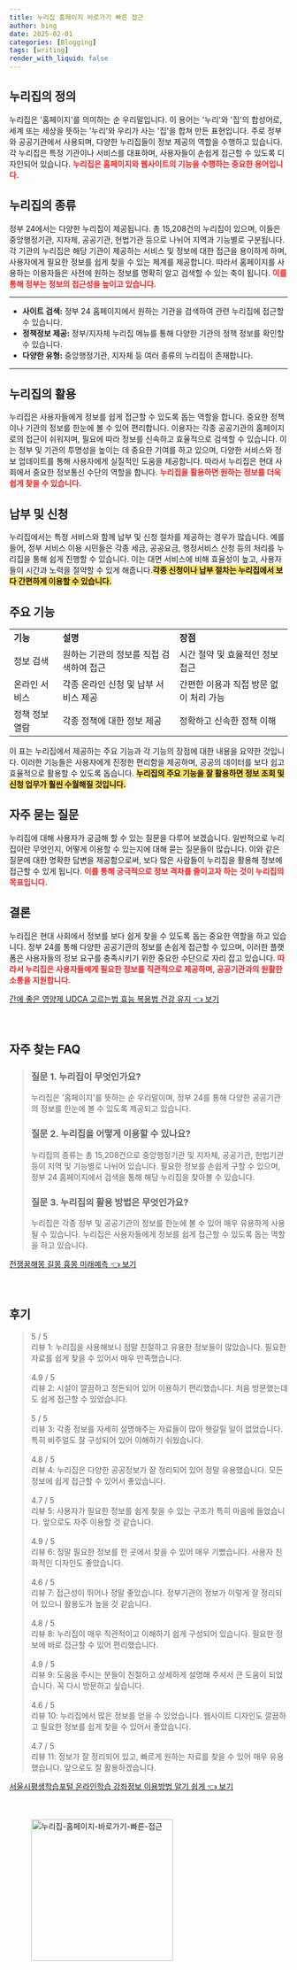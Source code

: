 ```yaml
---
title: 누리집 홈페이지 바로가기 빠른 접근
author: bing
date: 2025-02-01
categories: [Blogging]
tags: [writing]
render_with_liquid: false
---
```



<h2 id='누리집의 정의'>누리집의 정의</h2>

<p>누리집은 '홈페이지'를 의미하는 순 우리말입니다. 이 용어는 '누리'와 '집'의 합성어로, 세계 또는 세상을 뜻하는 '누리'와 우리가 사는 '집'을 합쳐 만든 표현입니다. 주로 정부와 공공기관에서 사용되며, 다양한 누리집들이 정보 제공의 역할을 수행하고 있습니다. 각 누리집은 특정 기관이나 서비스를 대표하며, 사용자들이 손쉽게 접근할 수 있도록 디자인되어 있습니다. <b><span style="color: #ee2323;">누리집은 홈페이지와 웹사이트의 기능을 수행하는 중요한 용어입니다.</span></b></p>

<h2 id='누리집의 종류'>누리집의 종류</h2>

<p>정부 24에서는 다양한 누리집이 제공됩니다. 총 15,208건의 누리집이 있으며, 이들은 중앙행정기관, 지자체, 공공기관, 헌법기관 등으로 나뉘어 지역과 기능별로 구분됩니다. 각 기관의 누리집은 해당 기관이 제공하는 서비스 및 정보에 대한 접근을 용이하게 하며, 사용자에게 필요한 정보를 쉽게 찾을 수 있는 체계를 제공합니다. 따라서 홈페이지를 사용하는 이용자들은 사전에 원하는 정보를 명확히 알고 검색할 수 있는 축이 됩니다. <b><span style="color: #ee2323;">이를 통해 정부는 정보의 접근성을 높이고 있습니다.</span></b></p>

<hr />

<ul>
    <li><b>사이트 검색:</b> 정부 24 홈페이지에서 원하는 기관을 검색하여 관련 누리집에 접근할 수 있습니다.</li>
    <li><b>정책정보 제공:</b> 정부/지자체 누리집 메뉴를 통해 다양한 기관의 정책 정보를 확인할 수 있습니다.</li>
    <li><b>다양한 유형:</b> 중앙행정기관, 지자체 등 여러 종류의 누리집이 존재합니다.</li>
</ul>

<hr />

<h2 id='누리집의 활용'>누리집의 활용</h2>

<p>누리집은 사용자들에게 정보를 쉽게 접근할 수 있도록 돕는 역할을 합니다. 중요한 정책이나 기관의 정보를 한눈에 볼 수 있어 편리합니다. 이용자는 각종 공공기관의 홈페이지로의 접근이 쉬워지며, 필요에 따라 정보를 신속하고 효율적으로 검색할 수 있습니다. 이는 정부 및 기관의 투명성을 높이는 데 중요한 기여를 하고 있으며, 다양한 서비스와 정보 업데이트를 통해 사용자에게 실질적인 도움을 제공합니다. 따라서 누리집은 현대 사회에서 중요한 정보통신 수단의 역할을 합니다. <b><span style="color: #ee2323;">누리집을 활용하면 원하는 정보를 더욱 쉽게 찾을 수 있습니다.</span></b></p>

<h2 id='납부 및 신청'>납부 및 신청</h2>

<p>누리집에서는 특정 서비스와 함께 납부 및 신청 절차를 제공하는 경우가 많습니다. 예를 들어, 정부 서비스 이용 시민들은 각종 세금, 공공요금, 행정서비스 신청 등의 처리를 누리집을 통해 쉽게 진행할 수 있습니다. 이는 대면 서비스에 비해 효율성이 높고, 사용자들이 시간과 노력을 절약할 수 있게 해줍니다.<b><span style="background-color: #ffe066;">각종 신청이나 납부 절차는 누리집에서 보다 간편하게 이용할 수 있습니다.</span></b></p>

<h2 id='주요 기능'>주요 기능</h2>

<table>
    <tr>
        <td><b>기능</b></td>
        <td><b>설명</b></td>
        <td><b>장점</b></td>
    </tr>
    <tr>
        <td>정보 검색</td>
        <td>원하는 기관의 정보를 직접 검색하여 접근</td>
        <td>시간 절약 및 효율적인 정보 접근</td>
    </tr>
    <tr>
        <td>온라인 서비스</td>
        <td>각종 온라인 신청 및 납부 서비스 제공</td>
        <td>간편한 이용과 직접 방문 없이 처리 가능</td>
    </tr>
    <tr>
        <td>정책 정보 열람</td>
        <td>각종 정책에 대한 정보 제공</td>
        <td>정확하고 신속한 정책 이해</td>
    </tr>
</table>

<p>이 표는 누리집에서 제공하는 주요 기능과 각 기능의 장점에 대한 내용을 요약한 것입니다. 이러한 기능들은 사용자에게 진정한 편리함을 제공하며, 공공의 데이터를 보다 쉽고 효율적으로 활용할 수 있도록 돕습니다. <b><span style="background-color: #ffe066;">누리집의 주요 기능을 잘 활용하면 정보 조회 및 신청 업무가 훨씬 수월해질 것입니다.</span></b></p>

<h2 id='FAQ'>자주 묻는 질문</h2>

<p>누리집에 대해 사용자가 궁금해 할 수 있는 질문을 다루어 보겠습니다. 일반적으로 누리집이란 무엇인지, 어떻게 이용할 수 있는지에 대해 묻는 질문들이 많습니다. 이와 같은 질문에 대한 명확한 답변을 제공함으로써, 보다 많은 사람들이 누리집을 활용해 정보에 접근할 수 있게 됩니다. <b><span style="color: #ee2323;">이를 통해 궁극적으로 정보 격차를 줄이고자 하는 것이 누리집의 목표입니다.</span></b></p>

<h2 id='결론'>결론</h2>

<p>누리집은 현대 사회에서 정보를 보다 쉽게 찾을 수 있도록 돕는 중요한 역할을 하고 있습니다. 정부 24를 통해 다양한 공공기관의 정보를 손쉽게 접근할 수 있으며, 이러한 플랫폼은 사용자들의 정보 요구를 충족시키기 위한 중요한 수단으로 자리 잡고 있습니다. <b><span style="color: #ee2323;">따라서 누리집은 사용자들에게 필요한 정보를 직관적으로 제공하며, 공공기관과의 원활한 소통을 지원합니다.</span></b></p>


<p><a class="click-button" title="간에 좋은 영양제 UDCA 고르는법 효능 복용법 건강 유지" href="https://adkhouse.github.io/posts/%EA%B0%84%EC%97%90-%EC%A2%8B%EC%9D%80-%EC%98%81%EC%96%91%EC%A0%9C-UDCA-%EA%B3%A0%EB%A5%B4%EB%8A%94%EB%B2%95-%ED%9A%A8%EB%8A%A5-%EB%B3%B5%EC%9A%A9%EB%B2%95-%EA%B1%B4%EA%B0%95-%EC%9C%A0%EC%A7%80/" rel="dofollow">간에 좋은 영양제 UDCA 고르는법 효능 복용법 건강 유지 👈 보기</a></p><br>
<h2 id='자주_찾는_FAQ'>자주 찾는 FAQ</h2>
<div itemscope="" itemtype="https://schema.org/FAQPage"> 
<blockquote> 
<div itemscope="" itemprop="mainEntity" itemtype="https://schema.org/Question"> 
<h3 itemprop="name">질문 1. 누리집이 무엇인가요?</h3> 
<div itemscope="" itemprop="acceptedAnswer" itemtype="https://schema.org/Answer"> 
<span itemprop="text"> 
<p>누리집은 '홈페이지'를 뜻하는 순 우리말이며, 정부 24를 통해 다양한 공공기관의 정보를 한눈에 볼 수 있도록 제공되고 있습니다.</p> 
</span> 
</div> 
</div> 
<div itemscope="" itemprop="mainEntity" itemtype="https://schema.org/Question"> 
<h3 itemprop="name">질문 2. 누리집을 어떻게 이용할 수 있나요?</h3> 
<div itemscope="" itemprop="acceptedAnswer" itemtype="https://schema.org/Answer"> 
<span itemprop="text"> 
<p>누리집의 종류는 총 15,208건으로 중앙행정기관 및 지자체, 공공기관, 헌법기관 등이 지역 및 기능별로 나뉘어 있습니다. 필요한 정보를 손쉽게 구할 수 있으며, 정부 24 홈페이지에서 검색을 통해 해당 누리집을 찾아볼 수 있습니다.</p> 
</span> 
</div> 
</div> 
<div itemscope="" itemprop="mainEntity" itemtype="https://schema.org/Question"> 
<h3 itemprop="name">질문 3. 누리집의 활용 방법은 무엇인가요?</h3> 
<div itemscope="" itemprop="acceptedAnswer" itemtype="https://schema.org/Answer"> 
<span itemprop="text"> 
<p>누리집은 각종 정부 및 공공기관의 정보를 한눈에 볼 수 있어 매우 유용하게 사용될 수 있습니다. 누리집은 사용자들에게 정보를 쉽게 접근할 수 있도록 돕는 역할을 하고 있습니다.</p> 
</span> 
</div> 
</div> 
</blockquote> 
</div>
<p><a class="click-button" title="전쟁꿈해몽 길몽 흉몽 미래예측" href="https://adkhouse.github.io/posts/%EC%A0%84%EC%9F%81%EA%BF%88%ED%95%B4%EB%AA%BD-%EA%B8%B8%EB%AA%BD-%ED%9D%89%EB%AA%BD-%EB%AF%B8%EB%9E%98%EC%98%88%EC%B8%A1/" rel="dofollow">전쟁꿈해몽 길몽 흉몽 미래예측 👈 보기</a></p><br>
<h2 id='후기'>후기</h2>
<div itemscope itemtype="https://schema.org/Product">
  <blockquote>
  <div itemprop="review" itemscope itemtype="https://schema.org/Review">
      <div itemprop="reviewRating" itemscope itemtype="https://schema.org/Rating"> <span itemprop="ratingValue">5</span> / <span itemprop="bestRating">5</span> </div>
      <span itemprop="reviewBody">리뷰 1: 누리집을 사용해보니 정말 친절하고 유용한 정보들이 많았습니다. 필요한 자료를 쉽게 찾을 수 있어서 매우 만족했습니다.</span>
  </div>
  <br>
  <div itemprop="review" itemscope itemtype="https://schema.org/Review">
      <div itemprop="reviewRating" itemscope itemtype="https://schema.org/Rating"> <span itemprop="ratingValue">4.9</span> / <span itemprop="bestRating">5</span> </div>
      <span itemprop="reviewBody">리뷰 2: 시설이 깔끔하고 정돈되어 있어 이용하기 편리했습니다. 처음 방문했는데도 쉽게 접근할 수 있었습니다.</span>
  </div>
  <br>
  <div itemprop="review" itemscope itemtype="https://schema.org/Review">
      <div itemprop="reviewRating" itemscope itemtype="https://schema.org/Rating"> <span itemprop="ratingValue">5</span> / <span itemprop="bestRating">5</span> </div>
      <span itemprop="reviewBody">리뷰 3: 각종 정보를 자세히 설명해주는 자료들이 많아 헷갈릴 일이 없었습니다. 특히 비주얼도 잘 구성되어 있어 이해하기 쉬웠습니다.</span>
  </div>
  <br>
  <div itemprop="review" itemscope itemtype="https://schema.org/Review">
      <div itemprop="reviewRating" itemscope itemtype="https://schema.org/Rating"> <span itemprop="ratingValue">4.8</span> / <span itemprop="bestRating">5</span> </div>
      <span itemprop="reviewBody">리뷰 4: 누리집은 다양한 공공정보가 잘 정리되어 있어 정말 유용했습니다. 모든 정보에 쉽게 접근할 수 있어서 좋았습니다.</span>
  </div>
  <br>
  <div itemprop="review" itemscope itemtype="https://schema.org/Review">
      <div itemprop="reviewRating" itemscope itemtype="https://schema.org/Rating"> <span itemprop="ratingValue">4.7</span> / <span itemprop="bestRating">5</span> </div>
      <span itemprop="reviewBody">리뷰 5: 사용자가 필요한 정보를 쉽게 찾을 수 있는 구조가 특히 마음에 들었습니다. 앞으로도 자주 이용할 것 같습니다.</span>
  </div>
  <br>
  <div itemprop="review" itemscope itemtype="https://schema.org/Review">
      <div itemprop="reviewRating" itemscope itemtype="https://schema.org/Rating"> <span itemprop="ratingValue">4.9</span> / <span itemprop="bestRating">5</span> </div>
      <span itemprop="reviewBody">리뷰 6: 정말 필요한 정보를 한 곳에서 찾을 수 있어 매우 기뻤습니다. 사용자 친화적인 디자인도 좋았습니다.</span>
  </div>
  <br>
  <div itemprop="review" itemscope itemtype="https://schema.org/Review">
      <div itemprop="reviewRating" itemscope itemtype="https://schema.org/Rating"> <span itemprop="ratingValue">4.6</span> / <span itemprop="bestRating">5</span> </div>
      <span itemprop="reviewBody">리뷰 7: 접근성이 뛰어나 정말 좋았습니다. 정부기관의 정보가 이렇게 잘 정리되어 있으니 활용도가 높을 것 같습니다.</span>
  </div>
  <br>
  <div itemprop="review" itemscope itemtype="https://schema.org/Review">
      <div itemprop="reviewRating" itemscope itemtype="https://schema.org/Rating"> <span itemprop="ratingValue">4.8</span> / <span itemprop="bestRating">5</span> </div>
      <span itemprop="reviewBody">리뷰 8: 누리집이 매우 직관적이고 이해하기 쉽게 구성되어 있습니다. 필요한 정보에 바로 접근할 수 있어 편리했습니다.</span>
  </div>
  <br>
  <div itemprop="review" itemscope itemtype="https://schema.org/Review">
      <div itemprop="reviewRating" itemscope itemtype="https://schema.org/Rating"> <span itemprop="ratingValue">4.9</span> / <span itemprop="bestRating">5</span> </div>
      <span itemprop="reviewBody">리뷰 9: 도움을 주시는 분들이 친절하고 상세하게 설명해 주셔서 큰 도움이 되었습니다. 꼭 다시 방문하고 싶습니다.</span>
  </div>
  <br>
  <div itemprop="review" itemscope itemtype="https://schema.org/Review">
      <div itemprop="reviewRating" itemscope itemtype="https://schema.org/Rating"> <span itemprop="ratingValue">4.6</span> / <span itemprop="bestRating">5</span> </div>
      <span itemprop="reviewBody">리뷰 10: 누리집에서 많은 정보를 얻을 수 있었습니다. 웹사이트 디자인도 깔끔하고 필요한 정보를 쉽게 찾을 수 있어서 좋았습니다.</span>
  </div>
  <br>
  <div itemprop="review" itemscope itemtype="https://schema.org/Review">
      <div itemprop="reviewRating" itemscope itemtype="https://schema.org/Rating"> <span itemprop="ratingValue">4.7</span> / <span itemprop="bestRating">5</span> </div>
      <span itemprop="reviewBody">리뷰 11: 정보가 잘 정리되어 있고, 빠르게 원하는 자료를 찾을 수 있어 매우 유용했습니다. 앞으로도 잘 활용하겠습니다.</span>
  </div>
  </blockquote>
</div>
<p><a class="click-button" title="서울시평생학습포털 온라인학습 강좌정보 이용방법 알기 쉽게" href="https://adkhouse.github.io/posts/%EC%84%9C%EC%9A%B8%EC%8B%9C%ED%8F%89%EC%83%9D%ED%95%99%EC%8A%B5%ED%8F%AC%ED%84%B8-%EC%98%A8%EB%9D%BC%EC%9D%B8%ED%95%99%EC%8A%B5-%EA%B0%95%EC%A2%8C%EC%A0%95%EB%B3%B4-%EC%9D%B4%EC%9A%A9%EB%B0%A9%EB%B2%95-%EC%95%8C%EA%B8%B0-%EC%89%BD%EA%B2%8C/" rel="dofollow">서울시평생학습포털 온라인학습 강좌정보 이용방법 알기 쉽게 👈 보기</a></p><br>
<figure class="image"><img src="https://adkhouse.github.io/assets/img/thumbnail/누리집-홈페이지-바로가기-빠른-접근.webp" alt="누리집-홈페이지-바로가기-빠른-접근" width="256" height="256"></figure>